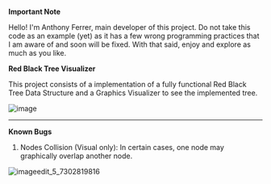 <b> Important Note </b>

Hello! I'm Anthony Ferrer, main developer of this project.
Do not take this code as an example (yet) as it has a few wrong programming practices that I am aware of and soon will be fixed.
With that said, enjoy and explore as much as you like.

<b> Red Black Tree Visualizer </b>

This project consists of a implementation of a fully functional Red Black Tree Data Structure and a Graphics Visualizer to see the implemented tree.

![image](https://user-images.githubusercontent.com/89319333/138160194-27bb87cb-b746-4b1a-9dae-556fdef809ab.png)

<hr>

<b> Known Bugs </b>
1. Nodes Collision (Visual only): In certain cases, one node may graphically overlap another node.

![imageedit_5_7302819816](https://user-images.githubusercontent.com/89319333/138161192-c14cc384-cea3-4f0c-b9cb-a74419afeb34.jpg)
